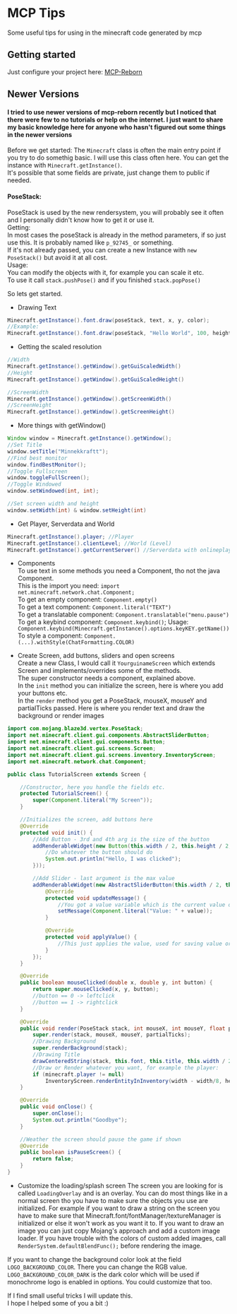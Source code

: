 # MCP Tips
Some useful tips for using in the minecraft code generated by mcp

## Getting started
Just configure your project here: [MCP-Reborn](https://github.com/Hexeption/MCP-Reborn)

## Newer Versions
#### I tried to use newer versions of mcp-reborn recently but I noticed that there were few to no tutorials or help on the internet. I just want to share my basic knowledge here for anyone who hasn't figured out some things in the newer versions


Before we get started: 
The `Minecraft` class is often the main entry point if you try to do somethig basic. I will use this class often here. 
You can get the instance with `Minecraft.getInstance()`.  
It's possible that some fields are private, just change them to public if needed.  

#### PoseStack:  
PoseStack is used by the new rendersystem, you will probably see it often and I personally didn't know how to get it or use it.  
Getting:   
In most cases the poseStack is already in the method parameters, if so just use this. It is probably named like `p_92745_` or something.  
If it's not already passed, you can create a new Instance with `new PoseStack()` but avoid it at all cost.  
Usage:  
You can modify the objects with it, for example you can scale it etc.  
To use it call `stack.pushPose()` and if you finished `stack.popPose()`  

So lets get started.

- Drawing Text
```java
Minecraft.getInstance().font.draw(poseStack, text, x, y, color);
//Example:
Minecraft.getInstance().font.draw(poseStack, "Hello World", 100, height / 2, 0xFFFFFF); // would draw a Hello World in white at x position 100 and at the hight of the screen split in half
```

- Getting the scaled resolution
```java
//Width
Minecraft.getInstance().getWindow().getGuiScaledWidth()
//Height
Minecraft.getInstance().getWindow().getGuiScaledHeight()

//ScreenWidth
Minecraft.getInstance().getWindow().getScreenWidth()
//ScreenHeight
Minecraft.getInstance().getWindow().getScreenHeight()
```

- More things with getWindow()
```java
Window window = Minecraft.getInstance().getWindow();
//Set Title
window.setTitle("Minnekkraftt");
//Find best monitor
window.findBestMonitor();
//Toggle Fullscreen
window.toggleFullScreen();
//Toggle Windowed
window.setWindowed(int, int);

//Set screen width and height
window.setWidth(int) & window.setHeight(int)
```

- Get Player, Serverdata and World
```java
Minecraft.getInstance().player; //Player
Minecraft.getInstance().clientLevel; //World (Level)
Minecraft.getInstance().getCurrentServer() //Serverdata with onlineplayers, ip, version, motd, ping, icon, etc.
```

- Components  
To use text in some methods you need a Component, tho not the java Component.  
This is the import you need: `import net.minecraft.network.chat.Component;`  
To get an empty component: `Component.empty()`  
To get a text component: `Component.literal("TEXT")`  
To get a translatable component: `Component.translatable("menu.pause")`   
To get a keybind component: `Component.keybind()`; Usage: `Component.keybind(Minecraft.getInstance().options.keyKEY.getName())`  
To style a component: `Component.(...).withStyle(ChatFormatting.COLOR)`  

- Create Screen, add buttons, sliders and open screens  
Create a new Class, I would call it `YourguinameScreen` which extends Screen and implements/overrides some of the methods.   
The super constructor needs a component, explained above.  
In the `init` method you can initialize the screen, here is where you add your buttons etc.  
In the `render` method you get a PoseStack, mouseX, mouseY and partialTicks passed. Here is where you render text and draw the background or render images  
```java
import com.mojang.blaze3d.vertex.PoseStack;
import net.minecraft.client.gui.components.AbstractSliderButton;
import net.minecraft.client.gui.components.Button;
import net.minecraft.client.gui.screens.Screen;
import net.minecraft.client.gui.screens.inventory.InventoryScreen;
import net.minecraft.network.chat.Component;

public class TutorialScreen extends Screen {

    //Constructor, here you handle the fields etc.
    protected TutorialScreen() {
        super(Component.literal("My Screen"));
    }

    //Initializes the screen, add buttons here
    @Override
    protected void init() {
        //Add Button - 3rd and 4th arg is the size of the button
        addRenderableWidget(new Button(this.width / 2, this.height / 2, 98, 20, Component.literal("My Button"), (p_96323_) -> {
            //Do whatever the button should do
            System.out.println("Hello, I was clicked");
        }));

        //Add Slider - last argument is the max value
        addRenderableWidget(new AbstractSliderButton(this.width / 2, this.height / 2, 98, 20, Component.literal("My Button"), 1) {
            @Override
            protected void updateMessage() {
                //You got a value variable which is the current value of the slider, you can visualize it like that:
                setMessage(Component.literal("Value: " + value));
            }

            @Override
            protected void applyValue() {
                //This just applies the value, used for saving value or doing whatever the slider should do
            }
        });
    }

    @Override
    public boolean mouseClicked(double x, double y, int button) {
        return super.mouseClicked(x, y, button);
        //button == 0 -> leftclick
        //button == 1 -> rightclick
    }

    @Override
    public void render(PoseStack stack, int mouseX, int mouseY, float partialTicks) {
        super.render(stack, mouseX, mouseY, partialTicks);
        //Drawing Background
        super.renderBackground(stack);
        //Drawing Title
        drawCenteredString(stack, this.font, this.title, this.width / 2, 15, 16777215);
        //Draw or Render whatever you want, for example the player:
        if (minecraft.player != null)
            InventoryScreen.renderEntityInInventory(width - width/8, height/3 + 100, 75, 1.0f, 1.0f, this.minecraft.player);
    }

    @Override
    public void onClose() {
        super.onClose();
        System.out.println("Goodbye");
    }

    //Weather the screen should pause the game if shown
    @Override
    public boolean isPauseScreen() {
        return false;
    }
}

```

- Customize the loading/splash screen
The screen you are looking for is called `LoadingOverlay` and is an overlay. 
You can do most things like in a normal screen tho you have to make sure the objects you use are initialized. 
For example if you want to draw a string on the screen you have to make sure that Minecraft.font/fontManager/textureManager is initialized 
or else it won't work as you want it to. If you want to draw an image you can just copy Mojang's approach and add a custom image loader. 
If you have trouble with the colors of custom added images, call `RenderSystem.defaultBlendFunc();` before rendering the image.

If you want to change the background color look at the field `LOGO_BACKGROUND_COLOR`. There you can change the RGB value. 
`LOGO_BACKGROUND_COLOR_DARK` is the dark color which will be used if monochrome logo is enabled in options. You could customize that too.


If I find small useful tricks I will update this.  
I hope I helped some of you a bit :)

